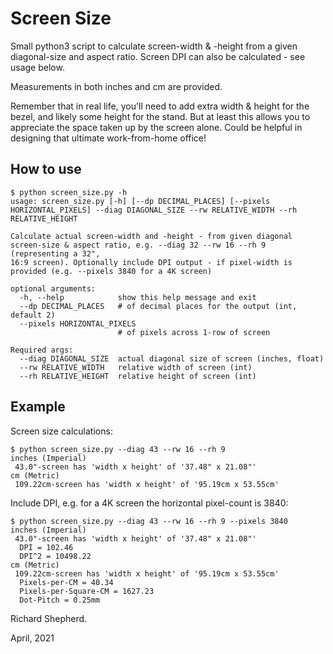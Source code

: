 # Screen Size

Small python3 script to calculate screen-width & -height from a given diagonal-size and aspect ratio. Screen DPI can also be calculated - see usage below.

Measurements in both inches and cm are provided.

Remember that in real life, you'll need to add extra width & height for the bezel, and likely some height for the stand. But at least this allows you to appreciate the space taken up by the screen alone. Could be helpful in designing that ultimate work-from-home office!

## How to use

```
$ python screen_size.py -h
usage: screen_size.py [-h] [--dp DECIMAL_PLACES] [--pixels HORIZONTAL_PIXELS] --diag DIAGONAL_SIZE --rw RELATIVE_WIDTH --rh RELATIVE_HEIGHT

Calculate actual screen-width and -height - from given diagonal screen-size & aspect ratio, e.g. --diag 32 --rw 16 --rh 9 (representing a 32",
16:9 screen). Optionally include DPI output - if pixel-width is provided (e.g. --pixels 3840 for a 4K screen)

optional arguments:
  -h, --help            show this help message and exit
  --dp DECIMAL_PLACES   # of decimal places for the output (int, default 2)
  --pixels HORIZONTAL_PIXELS
                        # of pixels across 1-row of screen

Required args:
  --diag DIAGONAL_SIZE  actual diagonal size of screen (inches, float)
  --rw RELATIVE_WIDTH   relative width of screen (int)
  --rh RELATIVE_HEIGHT  relative height of screen (int)
```

## Example

Screen size calculations:

```
$ python screen_size.py --diag 43 --rw 16 --rh 9
inches (Imperial)
 43.0"-screen has 'width x height' of '37.48" x 21.08"'
cm (Metric)
 109.22cm-screen has 'width x height' of '95.19cm x 53.55cm'
```

Include DPI, e.g. for a 4K screen the horizontal pixel-count is 3840:

```
$ python screen_size.py --diag 43 --rw 16 --rh 9 --pixels 3840
inches (Imperial)
 43.0"-screen has 'width x height' of '37.48" x 21.08"'
  DPI = 102.46
  DPI^2 = 10498.22
cm (Metric)
 109.22cm-screen has 'width x height' of '95.19cm x 53.55cm'
  Pixels-per-CM = 40.34
  Pixels-per-Square-CM = 1627.23
  Dot-Pitch = 0.25mm
```

Richard Shepherd.

April, 2021